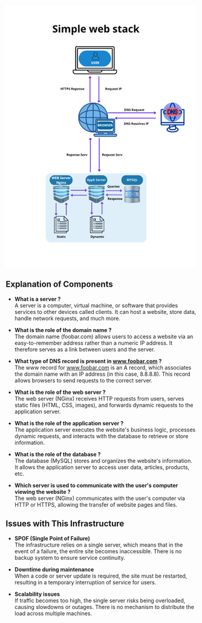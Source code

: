 
![Simple web stack](simple-web-stack.png)


## **Explanation of Components**

- **What is a server ?**   
A server is a computer, virtual machine, or software that provides services to other
devices called clients. It can host a website, store data, handle network requests, and much more.

- **What is the role of the domain name ?**  
The domain name (foobar.com) allows users to access a website via an easy-to-remember address rather
than a numeric IP address. It therefore serves as a link between users and the server.

- **What type of DNS record is present in www.foobar.com ?**   
The www record for www.foobar.com is an A record, which associates the domain name with an IP address
(in this case, 8.8.8.8). This record allows browsers to send requests to the correct server.

- **What is the role of the web server ?**  
The web server (NGinx) receives HTTP requests from users, serves static files (HTML, CSS, images),
and forwards dynamic requests to the application server.

- **What is the role of the application server ?**   
The application server executes the website's business logic, processes dynamic requests, and interacts
with the database to retrieve or store information.

- **What is the role of the database ?**   
The database (MySQL) stores and organizes the website's information. It allows the application server
to access user data, articles, products, etc.

- **Which server is used to communicate with the user's computer viewing the website ?**   
The web server (NGinx) communicates with the user's computer via HTTP or HTTPS, allowing the transfer
of website pages and files.


## **Issues with This Infrastructure**

- **SPOF (Single Point of Failure)**  
The infrastructure relies on a single server, which means that in the event of a failure, the entire site becomes inaccessible. There is no backup system to ensure service continuity.

- **Downtime during maintenance**  
 When a code or server update is required, the site must be restarted, resulting in a temporary interruption of service for users.

- **Scalability issues**  
 If traffic becomes too high, the single server risks being overloaded, causing slowdowns or outages. There is no mechanism to distribute the load across multiple machines.